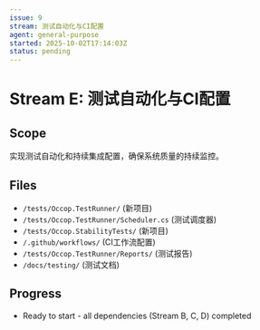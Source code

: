 ```yaml
---
issue: 9
stream: 测试自动化与CI配置
agent: general-purpose
started: 2025-10-02T17:14:03Z
status: pending
---
```


# Stream E: 测试自动化与CI配置

## Scope
实现测试自动化和持续集成配置，确保系统质量的持续监控。

## Files
- `/tests/Occop.TestRunner/` (新项目)
- `/tests/Occop.TestRunner/Scheduler.cs` (测试调度器)
- `/tests/Occop.StabilityTests/` (新项目)
- `/.github/workflows/` (CI工作流配置)
- `/tests/Occop.TestRunner/Reports/` (测试报告)
- `/docs/testing/` (测试文档)

## Progress
- Ready to start - all dependencies (Stream B, C, D) completed
